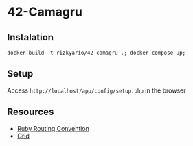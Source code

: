 # 42-Camagru

## Instalation

```
docker build -t rizkyario/42-camagru .; docker-compose up;
```

## Setup

Access `http://localhost/app/config/setup.php` in the browser

## Resources
- [Ruby Routing Convention](http://guides.rubyonrails.org/routing.html#crud-verbs-and-actions)
- [Grid](https://developer.mozilla.org/en-US/docs/Web/CSS/grid-auto-columns)
